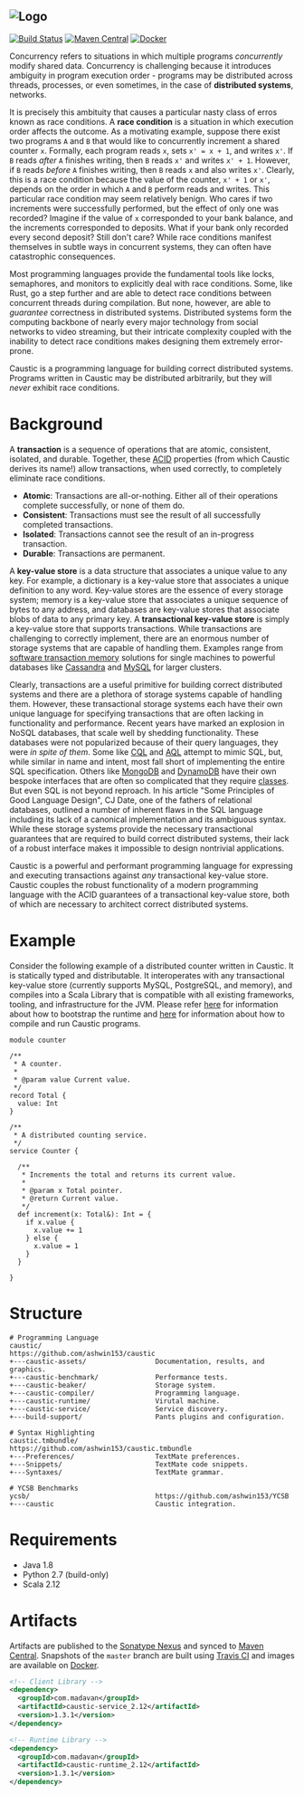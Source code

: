 ![Logo](https://github.com/ashwin153/caustic/blob/master/caustic-assets/images/banner.png)
---
[![Build Status](https://travis-ci.org/ashwin153/caustic.svg?branch=master)][3]
[![Maven Central](https://img.shields.io/maven-central/v/com.madavan/caustic-runtime_2.12.svg)][2]
[![Docker](https://img.shields.io/docker/build/ashwin153/caustic.svg)][4]

Concurrency refers to situations in which multiple programs *concurrently* modify shared data.
Concurrency is challenging because it introduces ambiguity in program execution order - 
programs may be distributed across threads, processes, or even sometimes, in the case of 
__distributed systems__, networks. 

It is precisely this ambituity that causes a particular nasty class of erros known as race 
conditions. A __race condition__ is a situation in which execution order affects the outcome. As a 
motivating example, suppose there exist two programs ```A``` and ```B``` that would like to 
concurrently increment a shared counter ```x```. Formally, each program reads ```x```, sets 
```x' = x + 1```, and writes ```x'```. If ```B``` reads *after* ```A``` finishes writing, then 
```B``` reads ```x'``` and writes ```x' + 1```. However, if ```B``` reads *before* ```A``` finishes 
writing, then ```B``` reads ```x``` and also writes ```x'```. Clearly, this is a race condition 
because the value of the counter, ```x' + 1``` or ```x'```, depends on the order in which ```A``` 
and ```B``` perform reads and writes. This particular race condition may seem relatively benign. Who 
cares if two increments were successfully performed, but the effect of only one was recorded? 
Imagine if the value of ```x``` corresponded to your bank balance, and the increments corresponded 
to deposits. What if your bank only recorded every second deposit? Still don't care? While race 
conditions manifest themselves in subtle ways in concurrent systems, they can often have 
catastrophic consequences.

Most programming languages provide the fundamental tools like locks, semaphores, and monitors to
explicitly deal with race conditions. Some, like Rust, go a step further and are able to detect 
race conditions between concurrent threads during compilation. But none, however, are able to 
*guarantee* correctness in distributed systems. Distributed systems form the computing backbone
of nearly every major technology from social networks to video streaming, but their intricate 
complexity coupled with the inability to detect race conditions makes designing them extremely 
error-prone.
  
Caustic is a programming language for building correct distributed systems. Programs written in
Caustic may be distributed arbitrarily, but they will *never* exhibit race conditions.

# Background
A __transaction__ is a sequence of operations that are atomic, consistent, isolated, and durable. 
Together, these [ACID][6] properties (from which Caustic derives its name!) allow transactions, 
when used correctly, to completely eliminate race conditions.

- __Atomic__: Transactions are all-or-nothing. Either all of their operations complete successfully, 
  or none of them do.
- __Consistent__: Transactions must see the result of all successfully completed transactions.
- __Isolated__: Transactions cannot see the result of an in-progress transaction.
- __Durable__: Transactions are permanent.

A __key-value store__ is a data structure that associates a unique value to any key. For example, a 
dictionary is a key-value store that associates a unique definition to any word. Key-value stores 
are the essence of every storage system; memory is a key-value store that associates a unique 
sequence of bytes to any address, and databases are key-value stores that associate blobs of data to 
any primary key. A __transactional key-value store__ is simply a key-value store that supports 
transactions. While transactions are challenging to correctly implement, there are an enormous 
number of storage systems that are capable of handling them. Examples range from 
[software transaction memory][7] solutions for single machines to powerful databases like 
[Cassandra][8] and [MySQL][9] for larger clusters.

Clearly, transactions are a useful primitive for building correct distributed systems and there 
are a plethora of storage systems capable of handling them. However, these transactional storage 
systems each have their own unique language for specifying transactions that are often lacking in 
functionality and performance. Recent years have marked an explosion in NoSQL databases, that scale
well by shedding functionality. These databases were not popularized because of their query
languages, they were *in spite of them*. Some like [CQL][11] and [AQL][12] attempt to mimic SQL, 
but, while similar in name and intent, most fall short of implementing the entire SQL specification.
Others like [MongoDB][13] and [DynamoDB][14] have their own bespoke interfaces that are often so 
complicated that they require [classes][15]. But even SQL is not beyond reproach. In his article 
"Some Principles of Good Language Design", CJ Date, one of the fathers of relational 
databases, outlined a number of inherent flaws in the SQL language including its lack of a canonical 
implementation and its ambiguous syntax. While these storage systems provide the necessary
transactional guarantees that are required to build correct distributed systems, their lack of a 
robust interface makes it impossible to design nontrivial applications.

Caustic is a powerful and performant programming language for expressing and executing transactions
against *any* transactional key-value store. Caustic couples the robust functionality of a modern 
programming language with the ACID guarantees of a transactional key-value store, both of which are 
necessary to architect correct distributed systems.

# Example
Consider the following example of a distributed counter written in Caustic. It is statically typed
and distributable. It interoperates with any transactional key-value store (currently supports
MySQL, PostgreSQL, and memory), and compiles into a Scala Library that is compatible with all
existing frameworks, tooling, and infrastructure for the JVM. Please refer [here][16] for 
information about how to bootstrap the runtime and [here][17] for information about how to compile
and run Caustic programs.

```
module counter

/**
 * A counter.
 *
 * @param value Current value.
 */
record Total {
  value: Int
}

/**
 * A distributed counting service.
 */
service Counter {

  /**
   * Increments the total and returns its current value.
   *
   * @param x Total pointer.
   * @return Current value.
   */
  def increment(x: Total&): Int = {
    if x.value {
      x.value += 1
    } else {
      x.value = 1
    }
  }

}
```

# Structure
```
# Programming Language
caustic/                            https://github.com/ashwin153/caustic
+---caustic-assets/                 Documentation, results, and graphics.
+---caustic-benchmark/              Performance tests.
+---caustic-beaker/                 Storage system.
+---caustic-compiler/               Programming language.
+---caustic-runtime/                Virutal machine.
+---caustic-service/                Service discovery.
+---build-support/                  Pants plugins and configuration.

# Syntax Highlighting
caustic.tmbundle/                   https://github.com/ashwin153/caustic.tmbundle
+---Preferences/                    TextMate preferences.
+---Snippets/                       TextMate code snippets.
+---Syntaxes/                       TextMate grammar.

# YCSB Benchmarks
ycsb/                               https://github.com/ashwin153/YCSB
+---caustic                         Caustic integration.
```

# Requirements
- Java 1.8 
- Python 2.7 (build-only) 
- Scala 2.12 

# Artifacts
Artifacts are published to the [Sonatype Nexus][1] and synced to [Maven Central][2]. Snapshots of 
the ```master``` branch are built using [Travis CI][3] and images are available on [Docker][4]. 

```xml
<!-- Client Library -->
<dependency>
  <groupId>com.madavan</groupId>
  <artifactId>caustic-service_2.12</artifactId>
  <version>1.3.1</version>
</dependency>

<!-- Runtime Library -->
<dependency>
  <groupId>com.madavan</groupId>
  <artifactId>caustic-runtime_2.12</artifactId>
  <version>1.3.1</version>
</dependency>
```

[1]: https://oss.sonatype.org/index.html#nexus-search;quick~com.madavan
[2]: https://search.maven.org/#search%7Cga%7C1%7Cg%3A%22com.madavan%22
[3]: https://travis-ci.org/ashwin153/caustic
[4]: https://hub.docker.com/r/ashwin153/caustic/
[5]: https://blog.rust-lang.org/2015/04/10/Fearless-Concurrency.html
[6]: https://en.wikipedia.org/wiki/ACID
[7]: https://en.wikipedia.org/wiki/Software_transactional_memory
[8]: https://en.wikipedia.org/wiki/Distributed_lock_manager
[9]: https://en.wikipedia.org/wiki/Database_transaction
[11]: https://docs.datastax.com/en/cql/3.1/cql/cql_intro_c.html
[12]: https://docs.arangodb.com/3.1/AQL/
[13]: https://www.mongodb.com
[14]: https://aws.amazon.com/dynamodb/
[15]: https://university.mongodb.com/
[16]: https://github.com/ashwin153/caustic/blob/master/caustic-runtime/README.md
[17]: https://github.com/ashwin153/caustic/tree/master/caustic-compiler

